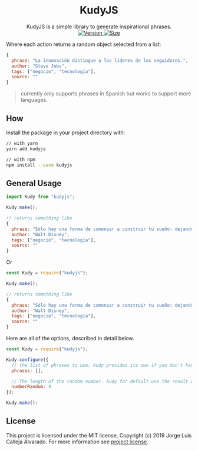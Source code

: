 <div align="center"><h1>KudyJS</h1></div>
<div align="center">KudyJS is a simple library to generate inspirational phrases.</div>

<div align="center">
  <!-- Version -->
  <a href="https://www.npmjs.com/package/kudyjs">
    <img src="https://img.shields.io/npm/v/kudyjs?style=flat-square" alt="Version" />
  </a>

  <!-- Size -->
  <a href="https://github.com/wootsbot/kudy">
    <img src="https://img.shields.io/github/repo-size/wootsbot/kudy?style=flat-square" alt="Size" />
  </a>
</div>

Where each action returns a random object selected from a list:

```js
{
  phrase: "La innovación distingue a los líderes de los seguidores.",
  author: "Steve Jobs",
  tags: ["negocio", "tecnología"],
  source: ""
}
```

> currently only supports phrases in Spanish but works to support more languages.

## How

Install the package in your project directory with:

```sh
// with yarn
yarn add kudyjs

// with npm
npm install --save kudyjs
```

## General Usage

```jsx
import Kudy from "kudyjs";

Kudy.make();

// returns something like
{
  phrase: "Sólo hay una forma de comenzar a construir tu sueño: dejando de hablar y comenzando a hacer.",
  author: "Walt Disney",
  tags: ["negocio", "tecnología"],
  source: ""
}
```

Or

```js
const Kudy = require("kudyjs");

Kudy.make();

// returns something like
{
  phrase: "Sólo hay una forma de comenzar a construir tu sueño: dejando de hablar y comenzando a hacer.",
  author: "Walt Disney",
  tags: ["negocio", "tecnología"],
  source: ""
}
```

Here are all of the options, described in detail below.

```js
const Kudy = require("kudyjs");

Kudy.configure({
  // the list of phrases to use. kudy provides its own if you don't have one!
  phrases: [],

  // The length of the random number. kudy for default use the result of phrases.length!
  numberRandom: 4
});

Kudy.make();
```

## License

This project is licensed under the MIT license, Copyright (c) 2019 Jorge Luis Calleja Alvarado. For more information see [project license](./LICENSE).

